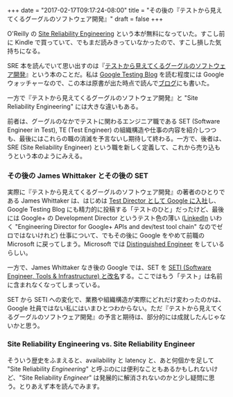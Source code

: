 +++
date = "2017-02-17T09:17:24-08:00"
title = "その後の『テストから見えてくるグーグルのソフトウェア開発』"
draft = false
+++

O'Reilly の [Site Reliability Engineering](https://landing.google.com/sre/book.html) という本が無料になっていた。すこし前に Kindle で買っていて、でもまだ読みきっていなかったので、すこし損した気持ちになる。

SRE 本を読んでいて思い出すのは『[テストから見えてくるグーグルのソフトウェア開発](https://www.amazon.co.jp/ebook/dp/B00IE3B522)』という本のことだ。私は [Google Testing Blog](https://testing.googleblog.com/) を読む程度には Google ウォッチャーなので、この本は原書が出た時点で読んで[ブログ](http://2013.8-p.info/japanese/06-01-how-google-tests-software.html)にも書いた。

一方で『テストから見えてくるグーグルのソフトウェア開発』と "Site Reliability Engineering" には大きな違いもある。

前者は、グーグルのなかでテストに関わるエンジニア職である SET (Software Engineer in Test), TE (Test Engineer) の組織構造や仕事の内容を紹介しつつも、最後にはこれらの職の消滅を予言ないし期待して終わる。一方で、後者は、SRE (Site Reliability Engineer) という職を新しく定義して、これから売り込もうという本のようにみえる。

### その後の James Whittaker とその後の SET

実際に『テストから見えてくるグーグルのソフトウェア開発』の著者のひとりである James Whittaker は、はじめは [Test Director として Google に入社](https://testing.googleblog.com/2009/06/james-whittaker-joins-google.html)し、Google Testing Blog にも精力的に投稿する「テストのひと」だったけど、最後には Google+ の Development Director というテスト色の薄い ([LinkedIn](https://www.linkedin.com/in/james-whittaker-22987813/) いわく "Engineering Director for Google+ APIs and dev/test tool chain" なのでゼロではないけれど) 仕事について、でもその後に Google をやめて前職の Microsoft に戻ってしまう。Microsoft では [Distinguished Engineer](https://medium.com/@docjamesw) をしているらしい。

一方で、James Whittaker なき後の Google では、SET を [SETI (Software Engineer, Tools & Infrastructure) と改名](https://testing.googleblog.com/2016/03/from-qa-to-engineering-productivity.html)する。ここではもう「テスト」は名前に含まれなくなってしまっている。

SET から SETI への変化で、業務や組織構造が実際にどれだけ変わったのかは、Google 社員ではない私にはいまひとつわからない。ただ『テストから見えてくるグーグルのソフトウェア開発』の予言と期待は、部分的には成就したんじゃないかと思う。

### Site Reliability Engineering vs. Site Reliability Engineer

そういう歴史をふまえると、availability と latency と、あと何個かを足して "Site Reliability *Engineering*" と呼ぶのには便利なこともあるかもしれないけど、"Site Reliability *Engineer*" は発展的に解消されないのかと少し疑問に思う。とりあえず本を読んでみます。
